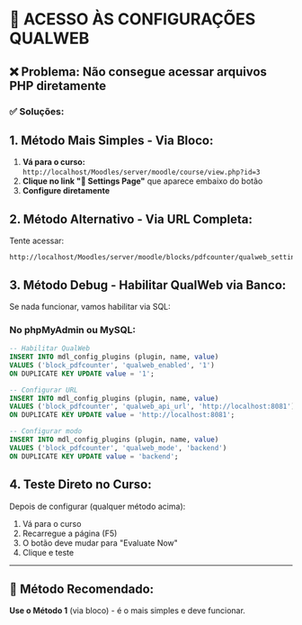 # 🔧 ACESSO ÀS CONFIGURAÇÕES QUALWEB

## ❌ Problema: Não consegue acessar arquivos PHP diretamente

### ✅ Soluções:

## 1. **Método Mais Simples - Via Bloco:**

1. **Vá para o curso:** `http://localhost/Moodles/server/moodle/course/view.php?id=3`
2. **Clique no link "🔧 Settings Page"** que aparece embaixo do botão
3. **Configure diretamente**

## 2. **Método Alternativo - Via URL Completa:**

Tente acessar:
```
http://localhost/Moodles/server/moodle/blocks/pdfcounter/qualweb_settings_simple.php
```

## 3. **Método Debug - Habilitar QualWeb via Banco:**

Se nada funcionar, vamos habilitar via SQL:

### No phpMyAdmin ou MySQL:
```sql
-- Habilitar QualWeb
INSERT INTO mdl_config_plugins (plugin, name, value) 
VALUES ('block_pdfcounter', 'qualweb_enabled', '1')
ON DUPLICATE KEY UPDATE value = '1';

-- Configurar URL
INSERT INTO mdl_config_plugins (plugin, name, value) 
VALUES ('block_pdfcounter', 'qualweb_api_url', 'http://localhost:8081')
ON DUPLICATE KEY UPDATE value = 'http://localhost:8081';

-- Configurar modo
INSERT INTO mdl_config_plugins (plugin, name, value) 
VALUES ('block_pdfcounter', 'qualweb_mode', 'backend')
ON DUPLICATE KEY UPDATE value = 'backend';
```

## 4. **Teste Direto no Curso:**

Depois de configurar (qualquer método acima):
1. Vá para o curso
2. Recarregue a página (F5)
3. O botão deve mudar para "Evaluate Now"
4. Clique e teste

---

## 🚀 **Método Recomendado:**

**Use o Método 1** (via bloco) - é o mais simples e deve funcionar.